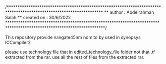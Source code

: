 /********************************************************************************************************************
** author      : Abdelrahman Salah
** created on  : 30/6/2022
*********************************************************************************************************************/

This repository provide nangate45nm ndm to by used in synopsys ICCompiler2 

please use technology file that in edited_technology_file folder not that .tf extracted from the rar.
use all the rest of files from the extracted rar.

